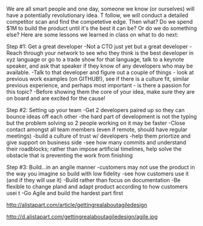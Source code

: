 We are all smart people and one day, someone we know (or ourselves) will have a potentially revolutionary idea. T follow, we will conduct
a detailed competitor scan and find the competetive edge. Then what? Do we spend $1M to build the product until it's the best it can
be? Or do we do something else? Here are some lessons we learned in class on what to do next: 

Step #1: Get a great developer 
-Not a CTO just yet but a great developer 
-Reach through your network to see who they think is the best developer in xyz language or go to a trade 
show for that language, talk to a keynote speaker, and ask that speaker if they know of any developers who may be available. 
-Talk to that developer and figure out a couple of things - look at previous work examples (on GITHUB!), see if there is a culture fit, 
similar previous experience, and perhaps most important - is there a passion for this topic? 
-Before showing them the core of your idea, make sure they are on board and are excited for the cause! 

Step #2: Setting up your team 
-Get 2 developers paired up so they can bounce ideas off each other 
-the hard part of development is not the typing but the problem solving so 2 people working on it may be faster 
-Close contact amongst all team members (even if remote, should have regular meetings) 
-build a culture of trust w/ developers 
-help them priortize and give support on business side 
-see how many commits and understand their roadblocks; rather than impose artificial timelines, help solve the obstacle that is 
preventing the work from finishing 

Step #3: Build...in an angile manner 
-customers may not use the product in the way you imagine so build with low fidelity 
-see how customers use it (and if they will use it) 
-Build rather than focus on documentation 
-Be flexible to change pland and adapt product according to how customers usei t 
-Go Agile and build the hardest part first 

http://alistapart.com/article/gettingrealaboutagiledesign 

http://d.alistapart.com/gettingrealaboutagiledesign/agile.jpg


